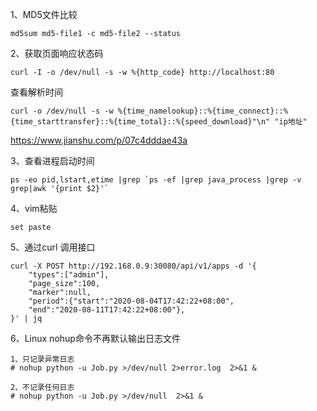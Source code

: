 
1、MD5文件比较  
```
md5sum md5-file1 -c md5-file2 --status
```  

2、获取页面响应状态码
```
curl -I -o /dev/null -s -w %{http_code} http://localhost:80
```  

查看解析时间
```
curl -o /dev/null -s -w %{time_namelookup}::%{time_connect}::%{time_starttransfer}::%{time_total}::%{speed_download}"\n" "ip地址"
```

https://www.jianshu.com/p/07c4dddae43a  

3、查看进程启动时间  
```
ps -eo pid,lstart,etime |grep `ps -ef |grep java_process |grep -v grep|awk '{print $2}'`
```  

4、vim粘贴
```
set paste 
```

5、通过curl 调用接口
```
curl -X POST http://192.168.0.9:30080/api/v1/apps -d '{
	"types":["admin"],
    "page_size":100,
    "marker":null,
    "period":{"start":"2020-08-04T17:42:22+08:00",
    "end":"2020-08-11T17:42:22+08:00"},
}' | jq
```

6、Linux nohup命令不再默认输出日志文件
```
1、只记录异常日志
# nohup python -u Job.py >/dev/null 2>error.log  2>&1 &

2、不记录任何日志
# nohup python -u Job.py >/dev/null  2>&1 &
```

